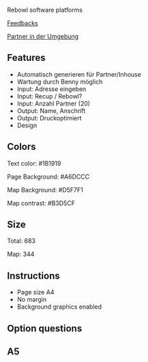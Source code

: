 Rebowl software platforms

[Feedbacks](https://docs.google.com/spreadsheets/d/1r25eXB1DtDuDheD_2zLFT-RdXETZ95yOd68rh-mzBag/edit#gid=0)

[Partner in der Umgebung](https://umgebung.recup.de/)

## Features

- Automatisch generieren für Partner/Inhouse
- Wartung durch Benny möglich
- Input: Adresse eingeben
- Input: Recup / Rebowl?
- Input: Anzahl Partner (20)
- Output: Name, Anschrift
- Output: Druckoptimiert
- Design

## Colors

Text color: #1B1919

Page Background: #A6DCCC

Map Background: #D5F7F1

Map contrast: #B3D5CF

## Size

Total: 683

Map: 344

## Instructions

- Page size A4
- No margin
- Background graphics enabled

## Option questions

## A5



